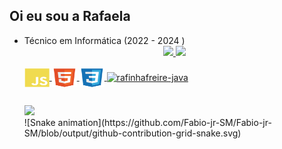 ## Oi eu sou a Rafaela

<ul>
  
  <li>Técnico em Informática (2022 - 2024 )


<div align="center">
  <a href="https://github.com/rafinhafreire">
    
  <img height="180em" src="https://github-readme-stats-sigma-five.vercel.app/api?username=rafinhafreire&show_icons=true&theme=dracula&include_all_commits=true&count_private=true"/>
    
  <img height="180em" src="https://github-readme-stats-sigma-five.vercel.app/api/top-langs/?rafinhafreire&layout=compact&langs_count=7&theme=dracula"/>
</div>



<div style="display: inline_block"><br>
  <img align="center" alt="rafinhafreire" height="30" width="40" src="https://raw.githubusercontent.com/devicons/devicon/master/icons/javascript/javascript-plain.svg">
  <img align="center" alt="rafinhafreire-HTML" height="30" width="40" src="https://raw.githubusercontent.com/devicons/devicon/master/icons/html5/html5-original.svg">
  <img align="center" alt="rafinhafreire-CSS" height="30" width="40" src="https://raw.githubusercontent.com/devicons/devicon/master/icons/css3/css3-original.svg">
  <img align="center" alt="rafinhafreire-java" height="30" width="40" src="https://cdn.jsdelivr.net/gh/devicons/devicon/icons/java/java-original.svg">
</div>

##


<div> 
  <a href="https://instagram.com/rafs.freire" target="_blank"><img src="https://img.shields.io/badge/-Instagram-%23E4405F?style=for-the-badge&logo=instagram&logoColor=white" target="_blank"></a>
</div>
![Snake animation](https://github.com/Fabio-jr-SM/Fabio-jr-SM/blob/output/github-contribution-grid-snake.svg) 
